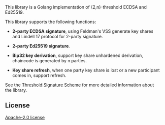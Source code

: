 This library is a Golang implementation of {2,n}-threshold ECDSA and Ed25519.


This library supports the following functions:

- **2-party ECDSA signature**, using Feldman's VSS generate key shares and Lindell 17 protocol for 2-party
   signature.

- **2-party Ed25519 signature**.

-  **Bip32 key derivation**, support key share unhardened derivation, chaincode is generated by n parties.

- **Key share refresh**, when one party key share is lost or a new participant comes in, support refresh.

See the [Threshold Signature Scheme](docs/Threshold_Signature_Scheme.md) for more detailed information about the
library.

## License

   [Apache-2.0 license](./LICENSE)

